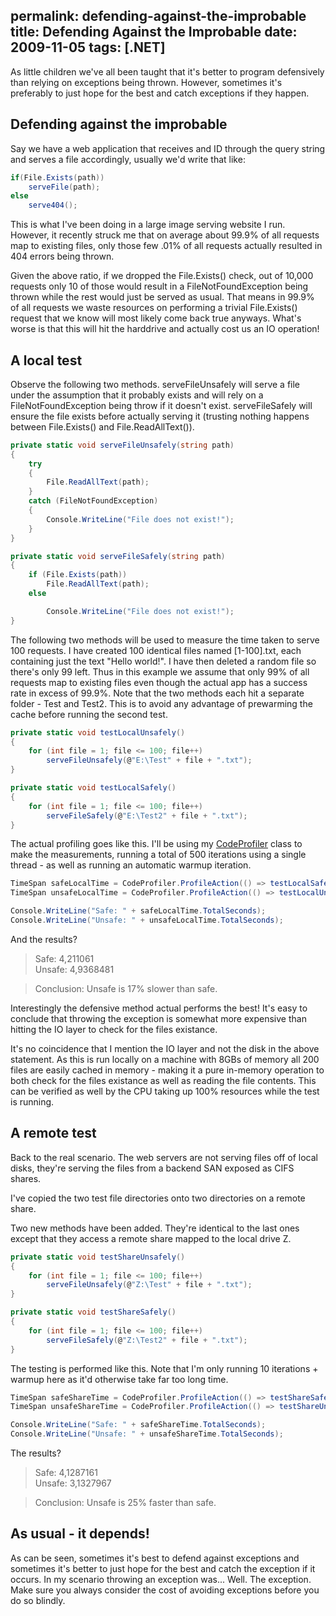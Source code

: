 permalink: defending-against-the-improbable
title: Defending Against the Improbable
date: 2009-11-05
tags: [.NET]
---
As little children we've all been taught that it's better to program defensively than relying on exceptions being thrown. However, sometimes it's preferably to just hope for the best and catch exceptions if they happen.

<!-- more -->

## Defending against the improbable

Say we have a web application that receives and ID through the query string and serves a file accordingly, usually we'd write that like:

```csharp
if(File.Exists(path))
    serveFile(path);
else
    serve404();
```

This is what I've been doing in a large image serving website I run. However, it recently struck me that on average about 99.9% of all requests map to existing files, only those few .01% of all requests actually resulted in 404 errors being thrown.

Given the above ratio, if we dropped the File.Exists() check, out of 10,000 requests only 10 of those would result in a FileNotFoundException being thrown while the rest would just be served as usual. That means in 99.9% of all requests we waste resources on performing a trivial File.Exists() request that we know will most likely come back true anyways. What's worse is that this will hit the harddrive and actually cost us an IO operation!

## A local test

Observe the following two methods. serveFileUnsafely will serve a file under the assumption that it probably exists and will rely on a FileNotFoundException being throw if it doesn't exist. serveFileSafely will ensure the file exists before actually serving it (trusting nothing happens between File.Exists() and File.ReadAllText()).

```csharp
private static void serveFileUnsafely(string path)
{
    try
    {
        File.ReadAllText(path);
    }
    catch (FileNotFoundException)
    {
        Console.WriteLine("File does not exist!");
    }
}

private static void serveFileSafely(string path)
{
    if (File.Exists(path))
        File.ReadAllText(path);
    else

        Console.WriteLine("File does not exist!");
}
```

The following two methods will be used to measure the time taken to serve 100 requests. I have created 100 identical files named [1-100].txt, each containing just the text "Hello world!". I have then deleted a random file so there's only 99 left. Thus in this example we assume that only 99% of all requests map to existing files even though the actual app has a success rate in excess of 99.9%. Note that the two methods each hit a separate folder - Test and Test2. This is to avoid any advantage of prewarming the cache before running the second test.

```csharp
private static void testLocalUnsafely()
{
    for (int file = 1; file <= 100; file++)
        serveFileUnsafely(@"E:\Test" + file + ".txt");
}

private static void testLocalSafely()
{
    for (int file = 1; file <= 100; file++)
        serveFileSafely(@"E:\Test2" + file + ".txt");
}
```

The actual profiling goes like this. I'll be using my [CodeProfiler](http://www.improve.dk/blog/2008/04/16/profiling-code-the-easy-way) class to make the measurements, running a total of 500 iterations using a single thread - as well as running an automatic warmup iteration.

```csharp
TimeSpan safeLocalTime = CodeProfiler.ProfileAction(() => testLocalSafely(), 500, 1);
TimeSpan unsafeLocalTime = CodeProfiler.ProfileAction(() => testLocalUnsafely(), 500, 1);

Console.WriteLine("Safe: " + safeLocalTime.TotalSeconds);
Console.WriteLine("Unsafe: " + unsafeLocalTime.TotalSeconds);
```

And the results?

> Safe: 4,211061  
> Unsafe: 4,9368481  
  
> Conclusion: Unsafe is 17% slower than safe.

Interestingly the defensive method actual performs the best! It's easy to conclude that throwing the exception is somewhat more expensive than hitting the IO layer to check for the files existance.

It's no coincidence that I mention the IO layer and not the disk in the above statement. As this is run locally on a machine with 8GBs of memory all 200 files are easily cached in memory - making it a pure in-memory operation to both check for the files existance as well as reading the file contents. This can be verified as well by the CPU taking up 100% resources while the test is running.

## A remote test

Back to the real scenario. The web servers are not serving files off of local disks, they're serving the files from a backend SAN exposed as CIFS shares.

I've copied the two test file directories onto two directories on a remote share.

Two new methods have been added. They're identical to the last ones except that they access a remote share mapped to the local drive Z.

```csharp
private static void testShareUnsafely()
{
    for (int file = 1; file <= 100; file++)
        serveFileUnsafely(@"Z:\Test" + file + ".txt");
}

private static void testShareSafely()
{
    for (int file = 1; file <= 100; file++)
        serveFileSafely(@"Z:\Test2" + file + ".txt");
}
```

The testing is performed like this. Note that I'm only running 10 iterations + warmup here as it'd otherwise take far too long time.

```csharp
TimeSpan safeShareTime = CodeProfiler.ProfileAction(() => testShareSafely(), 10, 1);
TimeSpan unsafeShareTime = CodeProfiler.ProfileAction(() => testShareUnsafely(), 10, 1);

Console.WriteLine("Safe: " + safeShareTime.TotalSeconds);
Console.WriteLine("Unsafe: " + unsafeShareTime.TotalSeconds);
```

The results?

> Safe: 4,1287161  
> Unsafe: 3,1327967  
  
> Conclusion: Unsafe is 25% faster than safe.

## As usual - it depends!

As can be seen, sometimes it's best to defend against exceptions and sometimes it's better to just hope for the best and catch the exception if it occurs. In my scenario throwing an exception was... Well. The exception. Make sure you always consider the cost of avoiding exceptions before you do so blindly.
